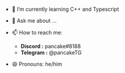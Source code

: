 - 🌱 I’m currently learning C++ and Typescript 

- 💬 Ask me about ...

- 📫 How to reach me: 
  - **Discord  :** pancake#8188
  - **Telegram :** @pancakeTG

- 😄 Pronouns: he/him

